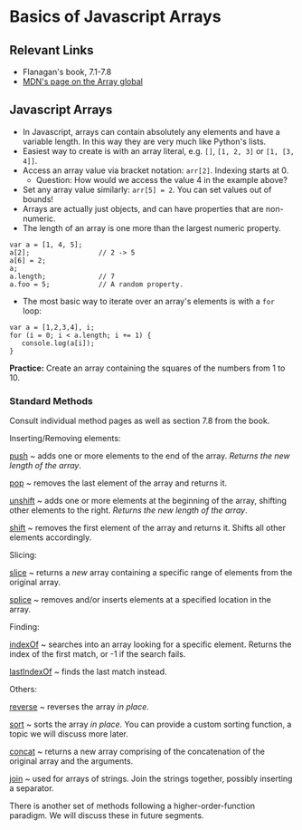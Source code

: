 # Basics of Javascript Arrays

## Relevant Links

- Flanagan's book, 7.1-7.8
- [MDN's page on the Array global](https://developer.mozilla.org/en-US/docs/Web/JavaScript/Reference/Global_Objects/Array)

## Javascript Arrays

- In Javascript, arrays can contain absolutely any elements and have a variable length. In this way they are very much like Python's lists.
- Easiest way to create is with an array literal, e.g. `[]`, `[1, 2, 3]` or `[1, [3, 4]]`.
- Access an array value via bracket notation: `arr[2]`. Indexing starts at 0.
    - Question: How would we access the value 4 in the example above?
- Set any array value similarly: `arr[5] = 2`. You can set values out of bounds!
- Arrays are actually just objects, and can have properties that are non-numeric.
- The length of an array is one more than the largest numeric property.
```
var a = [1, 4, 5];
a[2];                 // 2 -> 5
a[6] = 2;
a;
a.length;             // 7
a.foo = 5;            // A random property.
```
- The most basic way to iterate over an array's elements is with a `for` loop:
```
var a = [1,2,3,4], i;
for (i = 0; i < a.length; i += 1) {
   console.log(a[i]);
}
```

**Practice:** Create an array containing the squares of the numbers from 1 to 10.

### Standard Methods

Consult individual method pages as well as section 7.8 from the book.

Inserting/Removing elements:

[push](https://developer.mozilla.org/en-US/docs/Web/JavaScript/Reference/Global_Objects/Array/push)
  ~ adds one or more elements to the end of the array. *Returns the new length of the array*.

[pop](https://developer.mozilla.org/en-US/docs/Web/JavaScript/Reference/Global_Objects/Array/pop)
  ~ removes the last element of the array and returns it.

[unshift](https://developer.mozilla.org/en-US/docs/Web/JavaScript/Reference/Global_Objects/Array/unshift)
  ~ adds one or more elements at the beginning of the array, shifting other elements to the right. *Returns the new length of the array*.

[shift](https://developer.mozilla.org/en-US/docs/Web/JavaScript/Reference/Global_Objects/Array/shift)
  ~ removes the first element of the array and returns it. Shifts all other elements accordingly.

Slicing:

[slice](https://developer.mozilla.org/en-US/docs/Web/JavaScript/Reference/Global_Objects/Array/slice)
  ~ returns a *new* array containing a specific range of elements from the original array.

[splice](https://developer.mozilla.org/en-US/docs/Web/JavaScript/Reference/Global_Objects/Array/splice)
  ~ removes and/or inserts elements at a specified location in the array.

Finding:

[indexOf](https://developer.mozilla.org/en-US/docs/Web/JavaScript/Reference/Global_Objects/Array/indexOf)
  ~ searches into an array looking for a specific element. Returns the index of the first match, or -1 if the search fails.

[lastIndexOf](https://developer.mozilla.org/en-US/docs/Web/JavaScript/Reference/Global_Objects/Array/lastIndexOf)
  ~ finds the last match instead.

Others:

[reverse](https://developer.mozilla.org/en-US/docs/Web/JavaScript/Reference/Global_Objects/Array/reverse)
  ~ reverses the array *in place*.

[sort](https://developer.mozilla.org/en-US/docs/Web/JavaScript/Reference/Global_Objects/Array/sort)
  ~ sorts the array *in place*. You can provide a custom sorting function, a topic we will discuss more later.

[concat](https://developer.mozilla.org/en-US/docs/Web/JavaScript/Reference/Global_Objects/Array/concat)
  ~ returns a new array comprising of the concatenation of the original array and the arguments.

[join](https://developer.mozilla.org/en-US/docs/Web/JavaScript/Reference/Global_Objects/Array/join)
  ~ used for arrays of strings. Join the strings together, possibly inserting a separator.

There is another set of methods following a higher-order-function paradigm. We will discuss these in future segments.

